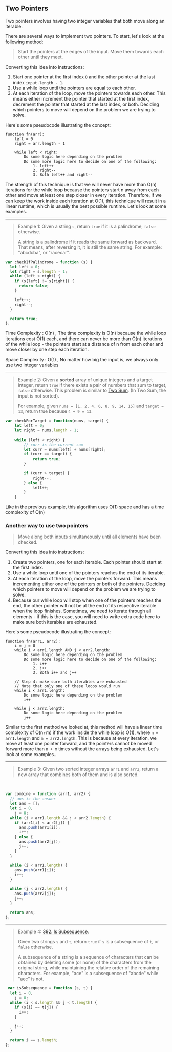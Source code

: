 ## Two Pointers

Two pointers involves having two integer variables that both  move along an iterable. 

There are several ways to implement two pointers. To start, let's look at the following method:

> Start the pointers at the edges of the input. Move them towards each other until they meet.

Converting this idea into instructions:

1. Start one pointer at the first index `0` and the other pointer at the last index `input.length - 1`.
2. Use a while loop until the pointers are equal to each other.
3. At each iteration of the loop, move the pointers towards each other. This means either increment the pointer that started at the first  index, decrement the pointer that started at the last index, or both.  Deciding which pointers to move will depend on the problem we are trying to solve.

Here's some pseudocode illustrating the concept:

```
function fn(arr):
    left = 0
    right = arr.length - 1

    while left < right:
        Do some logic here depending on the problem
        Do some more logic here to decide on one of the following:
            1. left++
            2. right--
            3. Both left++ and right--
```

The strength of this technique is that we will never have more than O(n) iterations for the while loop because the pointers start n away from each other and move at least one step closer in every  iteration. Therefore, if we can keep the work inside each iteration at O(1), this technique will result in a linear runtime, which is usually the best possible runtime. Let's look at some examples.

------

> Example 1: Given a string `s`, return `true` if it is a palindrome, `false` otherwise.
>
> A string is a palindrome if it reads the same forward as backward.  That means, after reversing it, it is still the same string. For  example: "abcdcba", or "racecar".
>     

```js
var checkIfPalindrome = function (s) {
  let left = 0;
  let right = s.length - 1;
  while (left < right) {
    if (s[left] != s[right]) {
      return false;
    }

    left++;
    right--;
  }

  return true;
};

```
Time Complexity : O(n) , The time complexity is O(n) because the while loop iterations cost O(1) each, and there can never be more than O(n) iterations of the while loop - the pointers start at a distance of n from each other and move closer by one step each iteration.

Space Complexity : O(1) , No matter how big the input is, we always only use two integer variables

------

> Example 2: Given a **sorted** array of unique integers and a target integer, return `true` if there exists a pair of numbers that sum to target, `false` otherwise. This problem is similar to [Two Sum](https://leetcode.com/problems/two-sum/). (In Two Sum, the input is not sorted).
>
> For example, given `nums = [1, 2, 4, 6, 8, 9, 14, 15]` and `target = 13`, return true because `4 + 9 = 13`.    

```js
var checkForTarget = function(nums, target) {
    let left = 0;
    let right = nums.length - 1;
    
    while (left < right) {
        // curr is the current sum
        let curr = nums[left] + nums[right];
        if (curr == target) {
            return true;
        }
        
        if (curr > target) {
            right--;
        } else {
            left++;
        }
    }
```

Like in the previous example, this algorithm uses O(1) space and has a time complexity of O(n)

### Another way to use two pointers

> Move along both inputs simultaneously until all elements have been checked.

Converting this idea into instructions:

1. Create two pointers, one for each iterable. Each pointer should start at the first index.
2. Use a while loop until one of the pointers reaches the end of its iterable.
3. At each iteration of the loop, move the pointers forward. This means incrementing either one of the pointers or both of the pointers.  Deciding which pointers to move will depend on the problem we are trying to solve.
4. Because our while loop will stop when one of the pointers reaches  the end, the other pointer will not be at the end of its respective  iterable when the loop finishes. Sometimes, we need to iterate through  all elements - if this is the case, you will need to write extra code  here to make sure both iterables are exhausted.

Here's some pseudocode illustrating the concept:

```
function fn(arr1, arr2):
    i = j = 0
    while i < arr1.length AND j < arr2.length:
        Do some logic here depending on the problem
        Do some more logic here to decide on one of the following:
            1. i++
            2. j++
            3. Both i++ and j++

    // Step 4: make sure both iterables are exhausted
    // Note that only one of these loops would run
    while i < arr1.length:
        Do some logic here depending on the problem
        i++

    while j < arr2.length:
        Do some logic here depending on the problem
        j++
```

Similar to the first method we looked at, this method will have a linear time complexity of O(n+m) if the work inside the while loop is O(1), where `n = arr1.length` and `m = arr2.length`. This is because at every iteration, we move at least one pointer forward, and the pointers cannot be moved forward more than `n + m` times without the arrays being exhausted. Let's look at some examples..

------

> Example 3: Given two sorted integer arrays `arr1` and `arr2`, return a new array that combines both of them and is also sorted.

​    
```js
var combine = function (arr1, arr2) {
  // ans is the answer
  let ans = [];
  let i = 0,
    j = 0;
  while (i < arr1.length && j < arr2.length) {
    if (arr1[i] < arr2[j]) {
      ans.push(arr1[i]);
      i++;
    } else {
      ans.push(arr2[j]);
      j++;
    }
  }

  while (i < arr1.length) {
    ans.push(arr1[i]);
    i++;
  }

  while (j < arr2.length) {
    ans.push(arr2[j]);
    j++;
  }

  return ans;
};

```
------

> Example 4: [392. Is Subsequence](https://leetcode.com/problems/is-subsequence/).
>
> Given two strings `s` and `t`, return `true` if `s` is a subsequence of `t`, or `false` otherwise.
>
> A subsequence of a string is a sequence of characters that can be  obtained by deleting some (or none) of the characters from the original  string, while maintaining the relative order of the remaining  characters. For example, "ace" is a subsequence of "abcde" while "aec"  is not.
>         

```js
 var isSubsequence = function (s, t) {
  let i = 0,
    j = 0;
  while (i < s.length && j < t.length) {
    if (s[i] == t[j]) {
      i++;
    }

    j++;
  }

  return i == s.length;
};

```